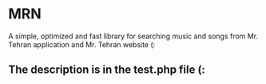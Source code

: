 # MRN
A simple, optimized and fast library for searching music and songs from Mr. Tehran application and Mr. Tehran website (:
## The description is in the test.php file (:
